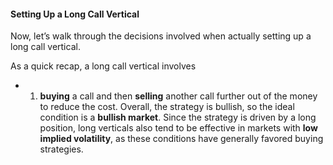 #### Setting Up a Long Call Vertical

Now, let’s walk through the decisions involved when actually setting up a long call vertical.

As a quick recap, a long call vertical involves  

- 1) **buying** a call and then  **selling** another call further out of the money to reduce the cost. Overall, the strategy is bullish, so the ideal condition is a **bullish market**. Since the strategy is driven by a long position, long verticals also tend to be effective in markets with  **low implied volatility**, as these conditions have generally favored buying strategies.


<!--stackedit_data:
eyJoaXN0b3J5IjpbNjg2MDc5Njk0XX0=
-->